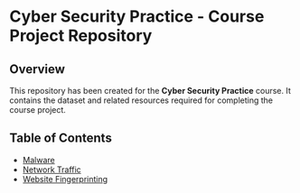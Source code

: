 # Cyber Security Practice - Course Project Repository

## Overview
This repository has been created for the **Cyber Security Practice** course. It contains the dataset and related resources required for completing the course project.

## Table of Contents
- [Malware](#dataset)
- [Network Traffic](#project-structure)
- [Website Fingerprinting](#installation)
